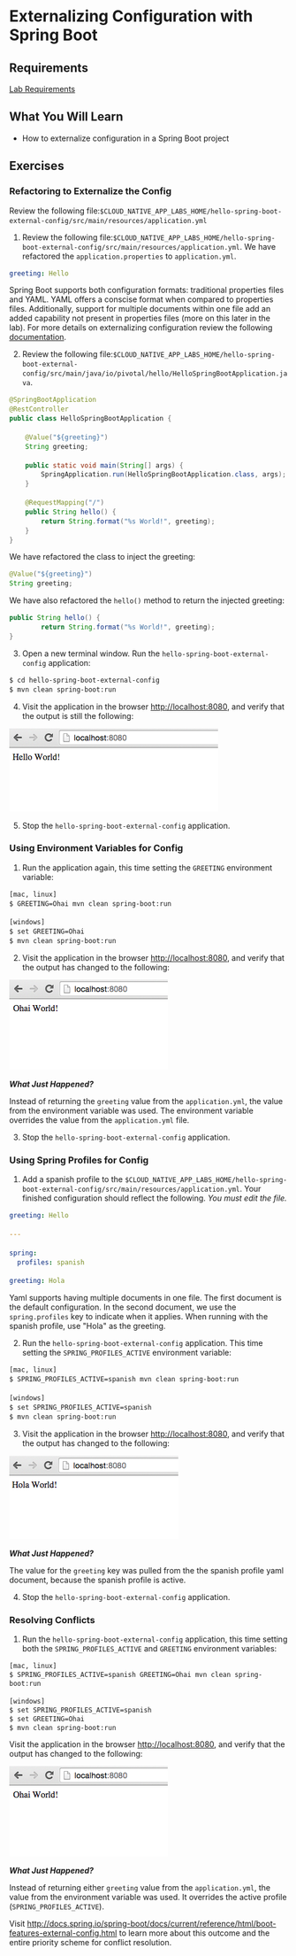 # Externalizing Configuration with Spring Boot

## Requirements

[Lab Requirements](../requirements.md)

## What You Will Learn

* How to externalize configuration in a Spring Boot project

## Exercises

### Refactoring to Externalize the Config

Review the following file:`$CLOUD_NATIVE_APP_LABS_HOME/hello-spring-boot-external-config/src/main/resources/application.yml`

1) Review the following file:`$CLOUD_NATIVE_APP_LABS_HOME/hello-spring-boot-external-config/src/main/resources/application.yml`.  We have refactored the `application.properties` to `application.yml`.

```yml
greeting: Hello
```

Spring Boot supports both configuration formats: traditional properties files and YAML.  YAML offers a conscise format when compared to properties files.  Additionally, support for multiple documents within one file add an added capability not present in properties files (more on this later in the lab).  For more details on externalizing configuration review the following [documentation](http://docs.spring.io/spring-boot/docs/current/reference/html/boot-features-external-config.html).


2) Review the following file:`$CLOUD_NATIVE_APP_LABS_HOME/hello-spring-boot-external-config/src/main/java/io/pivotal/hello/HelloSpringBootApplication.java`.

```java
@SpringBootApplication
@RestController
public class HelloSpringBootApplication {

	@Value("${greeting}")
	String greeting;

    public static void main(String[] args) {
        SpringApplication.run(HelloSpringBootApplication.class, args);
    }

    @RequestMapping("/")
    public String hello() {
        return String.format("%s World!", greeting);
    }
}
```

We have refactored the class to inject the greeting:

```java
@Value("${greeting}")
String greeting;
```

We have also refactored the `hello()` method to return the injected greeting:

```java
public String hello() {
		return String.format("%s World!", greeting);
}
```


3) Open a new terminal window.  Run the `hello-spring-boot-external-config` application:

``` bash
$ cd hello-spring-boot-external-config
$ mvn clean spring-boot:run
```

4) Visit the application in the browser [http://localhost:8080](http://localhost:8080), and verify that the output is still the following:

![Hello World](resources/images/hello-world.png "Hello World")

5) Stop the `hello-spring-boot-external-config` application.

### Using Environment Variables for Config

1) Run the application again, this time setting the `GREETING` environment variable:

```bash
[mac, linux]
$ GREETING=Ohai mvn clean spring-boot:run

[windows]
$ set GREETING=Ohai
$ mvn clean spring-boot:run
```

2) Visit the application in the browser [http://localhost:8080](http://localhost:8080), and verify that the output has changed to the following:

![Ohai World](resources/images/ohai-world.png "Ohai World")

***What Just Happened?***

Instead of returning the `greeting` value from the `application.yml`, the value from the environment variable was used.  The environment variable overrides the value from the `application.yml` file.

3) Stop the `hello-spring-boot-external-config` application.

### Using Spring Profiles for Config

1) Add a spanish profile to the `$CLOUD_NATIVE_APP_LABS_HOME/hello-spring-boot-external-config/src/main/resources/application.yml`. Your finished configuration should reflect the following.  _You must edit the file._

```yml
greeting: Hello

---

spring:
  profiles: spanish

greeting: Hola
```

Yaml supports having multiple documents in one file.  The first document is the default configuration.  In the second document, we  use the `spring.profiles` key to indicate when it applies.  When running with the spanish profile, use "Hola" as the greeting.


2) Run the `hello-spring-boot-external-config` application.  This time setting the `SPRING_PROFILES_ACTIVE` environment variable:

```bash
[mac, linux]
$ SPRING_PROFILES_ACTIVE=spanish mvn clean spring-boot:run

[windows]
$ set SPRING_PROFILES_ACTIVE=spanish
$ mvn clean spring-boot:run
```

3) Visit the application in the browser [http://localhost:8080](http://localhost:8080), and verify that the output has changed to the following:

![Hola World](resources/images/hola-world.png "Hola World")

***What Just Happened?***

The value for the `greeting` key was pulled from the the spanish profile yaml document, because the spanish profile is active.

4) Stop the `hello-spring-boot-external-config` application.

### Resolving Conflicts

1) Run the `hello-spring-boot-external-config` application, this time setting both the `SPRING_PROFILES_ACTIVE` and `GREETING` environment variables:

```
[mac, linux]
$ SPRING_PROFILES_ACTIVE=spanish GREETING=Ohai mvn clean spring-boot:run

[windows]
$ set SPRING_PROFILES_ACTIVE=spanish
$ set GREETING=Ohai
$ mvn clean spring-boot:run
```

Visit the application in the browser [http://localhost:8080](http://localhost:8080), and verify that the output has changed to the following:

![Ohai World](resources/images/ohai-world.png "Ohai World")

***What Just Happened?***

Instead of returning either `greeting` value from the `application.yml`, the value from the environment variable was used.  It overrides the active profile (`SPRING_PROFILES_ACTIVE`).

Visit http://docs.spring.io/spring-boot/docs/current/reference/html/boot-features-external-config.html to learn more about this outcome and the entire priority scheme for conflict resolution.
